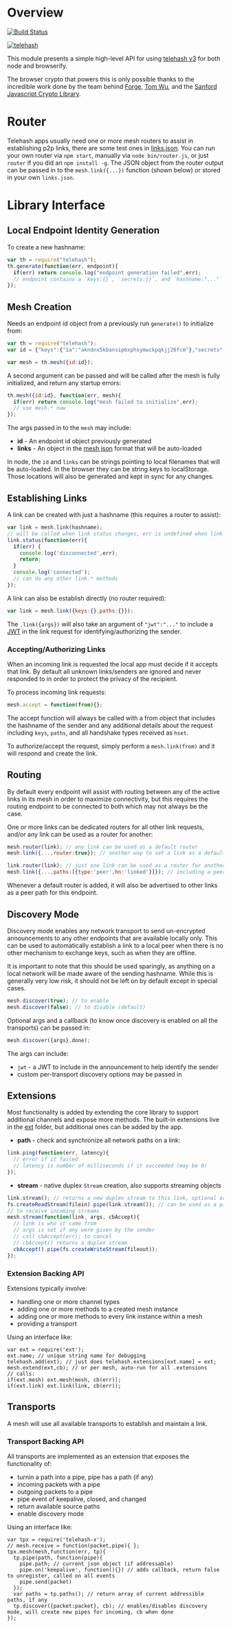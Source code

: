 # Overview

[![Build Status](https://travis-ci.org/telehash/telehash-js.svg?branch=v3)](https://travis-ci.org/telehash/telehash-js)

[![telehash](https://nodei.co/npm/telehash.png)](https://nodei.co/npm/telehash/)

This module presents a simple high-level API for using [telehash v3](https://github.com/telehash/telehash.org/tree/master/v3) for both node and browserify.

The browser crypto that powers this is only possible thanks to the incredible work done by the team behind [Forge](https://github.com/digitalbazaar/forge), [Tom Wu](http://www-cs-students.stanford.edu/~tjw/), and the [Sanford Javascript Crypto Library](https://github.com/bitwiseshiftleft/sjcl).

# Router

Telehash apps usually need one or more mesh routers to assist in establishing p2p links, there are some test ones in [links.json](links.json).  You can run your own router via `npm start`, manually via `node bin/router.js`, or just `router` if you did an `npm install -g`.  The JSON object from the router output can be passed in to the `mesh.link({...})` function (shown below) or stored in your own `links.json`.

# Library Interface

## Local Endpoint Identity Generation

To create a new hashname:

```js
var th = require("telehash");
th.generate(function(err, endpoint){
  if(err) return console.log("endpoint generation failed",err);
  // endpoint contains a `keys:{}`, `secrets:{}`, and `hashname:"..."` 
});
```

## Mesh Creation

Needs an endpoint id object from a previously run `generate()` to initialize from:

```js
var th = require("telehash");
var id = {"keys":{"1a":"akndnx5kbansip6xphxymwckpqkjj26fcm"},"secrets":{"1a":"ksxslm5mmtymnbph7nvxergb7oy3r35u"},"hashname":"5uegloufcyvnf34jausszmsabbfbcrg6fyxpcqzhddqxeefuapvq"};

var mesh = th.mesh({id:id});
```

A second argument can be passed and will be called after the mesh is fully initialized, and return any startup errors:

```js
th.mesh({id:id}, function(err, mesh){
  if(err) return console.log("mesh failed to initialize",err);
  // use mesh.* now
});
```

The args passed in to the `mesh` may include:

* **id** - An endpoint id object previously generated
* **links** - An object in the [mesh json](https://github.com/telehash/telehash.org/blob/master/v3/json.md) format that will be auto-loaded

In node, the `id` and `links` can be strings pointing to local filenames that will be auto-loaded.  In the browser they can be string keys to localStorage.  Those locations will also be generated and kept in sync for any changes.

## Establishing Links

A link can be created with just a hashname (this requires a router to assist):

````js
var link = mesh.link(hashname);
// will be called when link status changes, err is undefined when link is up
link.status(function(err){
  if(err) {
    console.log('disconnected',err);
    return;
  }
  console.log('connected');
  // can do any other link.* methods
});
````

A link can also be establish directly (no router required):

````js
var link = mesh.link({keys:{},paths:{}});
````

The `.link({args})` will also take an argument of `"jwt":"..."` to include a [JWT](http://jwt.io/) in the link request for identifying/authorizing the sender.

### Accepting/Authorizing Links

When an incoming link is requested the local app must decide if it accepts that link.  By default all unknown links/senders are ignored and never responded to in order to protect the privacy of the recipient.

To process incoming link requests:

````js
mesh.accept = function(from){};
````

The accept function will always be called with a from object that includes the hashname of the sender and any additional details about the request including `keys`, `paths`, and all handshake types received as `hset`.

To authorize/accept the request, simply perform a `mesh.link(from)` and it will respond and create the link.

## Routing

By default every endpoint will assist with routing between any of the active links in its mesh in order to maximize connectivity, but this requires the routing endpoint to be connected to both which may not always be the case.

One or more links can be dedicated routers for all other link requests, and/or any link can be used as a router for another:

````js
mesh.router(link); // any link can be used as a default router
mesh.link({...,router:true}); // another way to set a link as a default router from the start

link.router(link); // just one link can be used as a router for another
mesh.link({...,paths:[{type:'peer',hn:'linked'}]}); // including a peer path to an already-linked hashname will automatically use it as a router
````

Whenever a default router is added, it will also be advertised to other links as a peer path for this endpoint.

## Discovery Mode

Discovery mode enables any network transport to send un-encrypted announcements to any other endpoints that are available locally only. This can be used to automatically establish a link to a local peer when there is no other mechanism to exchange keys, such as when they are offline.

It is important to note that this should be used sparingly, as anything on a local network will be made aware of the sending hashname.  While this is generally very low risk, it should not be left on by default except in special cases.

````js
mesh.discover(true); // to enable
mesh.discover(false); // to disable (default)
````

Optional args and a callback (to know once discovery is enabled on all the transports) can be passed in:

````js
mesh.discover({args},done);
````

The args can include:

* `jwt` - a JWT to include in the announcement to help identify the sender
* custom per-transport discovery options may be passed in

## Extensions

Most functionality is added by extending the core library to support additional channels and expose more methods. The built-in extensions live in the [ext](ext/) folder, but additional ones can be added by the app.

* **path** - check and synchronize all network paths on a link:
````js
link.ping(function(err, latency){
  // error if it failed
  // latency is number of milliseconds if it succeeded (may be 0)
});
````

* **stream** - native duplex `Stream` creation, also supports streaming objects
````js
link.stream(); // returns a new duplex stream to this link, optional args are sent to the link during creation
fs.createReadStream(filein).pipe(link.stream()); // can be used as a pipe
// to receive incoming streams
mesh.stream(function(link, args, cbAccept){
  // link is who it came from
  // args is set if any were given by the sender
  // call cbAccept(err); to cancel
  // cbAccept() returns a duplex stream
  cbAccept().pipe(fs.createWriteStream(fileout));
});
````

### Extension Backing API

Extensions typically involve:

* handling one or more channel types
* adding one or more methods to a created mesh instance
* adding one or more methods to every link instance within a mesh
* providing a transport

Using an interface like:

````
var ext = require('ext');
ext.name; // unique string name for debugging
telehash.add(ext); // just does telehash.extensions[ext.name] = ext; 
mesh.extend(ext,cb); // or per mesh, auto-run for all .extensions
// calls:
if(ext.mesh) ext.mesh(mesh, cb(err));
if(ext.link) ext.link(link, cb(err));
````


## Transports

A mesh will use all available transports to establish and maintain a link.

### Transport Backing API

All transports are implemented as an extension that exposes the functionality of:

* turnin a path into a pipe, pipe has a path (if any)
* incoming packets with a pipe
* outgoing packets to a pipe
* pipe event of keepalive, closed, and changed
* return available source paths
* enable discovery mode

Using an interface like:

````
var tpx = require('telehash-x');
// mesh.receive = function(packet,pipe){ };
tpx.mesh(mesh,function(err, tp){
  tp.pipe(path, function(pipe){
    pipe.path; // current json object (if addressable)
    pipe.on('keepalive', function(){}) // adds callback, return false to unregister, called on all events
    pipe.send(packet)
  });
  var paths = tp.paths(); // return array of current addressible paths, if any
  tp.discover({packet:packet}, cb); // enables/disables discovery mode, will create new pipes for incoming, cb when done
});
````


